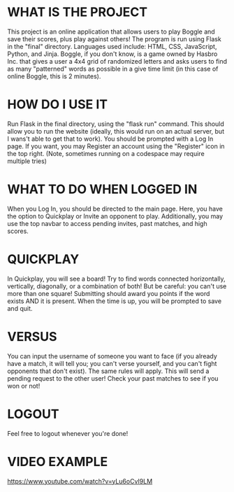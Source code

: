 # WHAT IS THE PROJECT
This project is an online application that allows users to play Boggle and save their scores, plus play against others! The program is run using Flask in the "final" directory. Languages used include: HTML, CSS, JavaScript, Python, and Jinja. Boggle, if you don't know, is a game owned by Hasbro Inc. that gives a user a 4x4 grid of randomized letters and asks users to find as many "patterned" words as possible in a give time limit (in this case of online Boggle, this is 2 minutes).

# HOW DO I USE IT
Run Flask in the final directory, using the "flask run" command. This should allow you to run the website (ideally, this would run on an actual server, but I wans't able to get that to work). You should be prompted with a Log In page. If you want, you may Register an account using the "Register" icon in the top right. (Note, sometimes running on a codespace may require multiple tries)

# WHAT TO DO WHEN LOGGED IN
When you Log In, you should be directed to the main page. Here, you have the option to Quickplay or Invite an opponent to play. Additionally, you may use the top navbar to access pending invites, past matches, and high scores.

# QUICKPLAY
In Quickplay, you will see a board! Try to find words connected horizontally, vertically, diagonally, or a combination of both! But be careful: you can't use more than one square! Submitting should award you points if the word exists AND it is present. When the time is up, you will be prompted to save and quit.

# VERSUS
You can input the username of someone you want to face (if you already have a match, it will tell you; you can't verse yourself, and you can't fight opponents that don't exist). The same rules will apply. This will send a pending request to the other user! Check your past matches to see if you won or not!

# LOGOUT
Feel free to logout whenever you're done!

# VIDEO EXAMPLE
https://www.youtube.com/watch?v=yLu6oCvI9LM